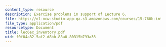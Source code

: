 ```yaml
---
content_type: resource
description: Exercise problems in support of Lecture 6.
file: https://ol-ocw-studio-app-qa.s3.amazonaws.com/courses/15-760b-introduction-to-operations-management-spring-2004/f0f04a825af2d8bb88a080315b793a33_lec6ex_inventory.pdf
file_type: application/pdf
resourcetype: Document
title: lec6ex_inventory.pdf
uid: f0f04a82-5af2-d8bb-88a0-80315b793a33
---
```

